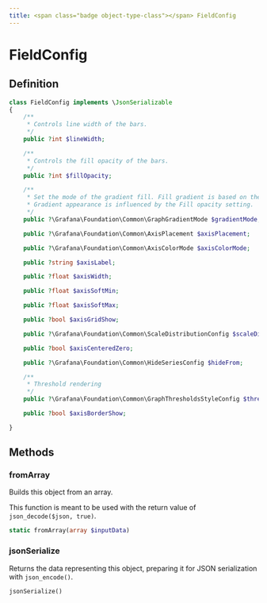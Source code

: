 ```yaml
---
title: <span class="badge object-type-class"></span> FieldConfig
---
```

# <span class="badge object-type-class"></span> FieldConfig

## Definition

```php
class FieldConfig implements \JsonSerializable
{
    /**
     * Controls line width of the bars.
     */
    public ?int $lineWidth;

    /**
     * Controls the fill opacity of the bars.
     */
    public ?int $fillOpacity;

    /**
     * Set the mode of the gradient fill. Fill gradient is based on the line color. To change the color, use the standard color scheme field option.
     * Gradient appearance is influenced by the Fill opacity setting.
     */
    public ?\Grafana\Foundation\Common\GraphGradientMode $gradientMode;

    public ?\Grafana\Foundation\Common\AxisPlacement $axisPlacement;

    public ?\Grafana\Foundation\Common\AxisColorMode $axisColorMode;

    public ?string $axisLabel;

    public ?float $axisWidth;

    public ?float $axisSoftMin;

    public ?float $axisSoftMax;

    public ?bool $axisGridShow;

    public ?\Grafana\Foundation\Common\ScaleDistributionConfig $scaleDistribution;

    public ?bool $axisCenteredZero;

    public ?\Grafana\Foundation\Common\HideSeriesConfig $hideFrom;

    /**
     * Threshold rendering
     */
    public ?\Grafana\Foundation\Common\GraphThresholdsStyleConfig $thresholdsStyle;

    public ?bool $axisBorderShow;

}
```
## Methods

### <span class="badge object-method"></span> fromArray

Builds this object from an array.

This function is meant to be used with the return value of `json_decode($json, true)`.

```php
static fromArray(array $inputData)
```

### <span class="badge object-method"></span> jsonSerialize

Returns the data representing this object, preparing it for JSON serialization with `json_encode()`.

```php
jsonSerialize()
```

